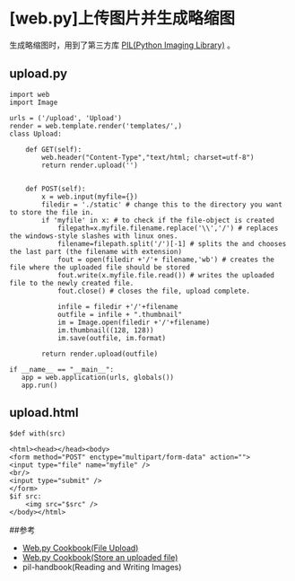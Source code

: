 # [web.py]上传图片并生成略缩图


生成略缩图时，用到了第三方库 [PIL(Python Imaging Library)](http://www.pythonware.com/products/pil/) 。

## upload.py

    import web
    import Image
    
    urls = ('/upload', 'Upload')
    render = web.template.render('templates/',)
    class Upload:
    
        def GET(self):
            web.header("Content-Type","text/html; charset=utf-8")
            return render.upload('')
    
    
        def POST(self):
            x = web.input(myfile={})
            filedir = './static' # change this to the directory you want to store the file in.
            if 'myfile' in x: # to check if the file-object is created
                filepath=x.myfile.filename.replace('\\','/') # replaces the windows-style slashes with linux ones.
                filename=filepath.split('/')[-1] # splits the and chooses the last part (the filename with extension)
                fout = open(filedir +'/'+ filename,'wb') # creates the file where the uploaded file should be stored
                fout.write(x.myfile.file.read()) # writes the uploaded file to the newly created file.
                fout.close() # closes the file, upload complete.

                infile = filedir +'/'+filename
                outfile = infile + ".thumbnail"
                im = Image.open(filedir +'/'+filename)
                im.thumbnail((128, 128))
                im.save(outfile, im.format)

            return render.upload(outfile)
    
    if __name__ == "__main__":
       app = web.application(urls, globals()) 
       app.run()
    

## upload.html

    $def with(src)
    
    <html><head></head><body>
    <form method="POST" enctype="multipart/form-data" action="">
    <input type="file" name="myfile" />
    <br/>
    <input type="submit" />
    </form>
    $if src:
        <img src="$src" />
    </body></html>
    
##参考

* [Web.py Cookbook(File Upload)](http://webpy.org/cookbook/fileupload)
* [Web.py Cookbook(Store an uploaded file)](http://webpy.org/cookbook/storeupload)
* pil-handbook(Reading and Writing Images)



